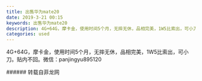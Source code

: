 ```yaml
---
title: 出售华为mate20
date: 2019-3-21 00:15
keywords: 出售华为mate20
description: 4G+64G，摩卡金，使用时间5个月，无摔无休，品相完美，1W5比索出，可小刀。贴内不回。微信：panjingyu895120
categories: used
---
```

<td class="t_f" id="postmessage_3270049">

4G+64G，摩卡金，使用时间5个月，无摔无休，品相完美，1W5比索出，可小刀。贴内不回。微信：panjingyu895120<br/>
</td>
###### 转载自菲龙网